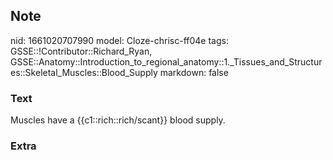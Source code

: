 ## Note
nid: 1661020707990
model: Cloze-chrisc-ff04e
tags: GSSE::!Contributor::Richard_Ryan, GSSE::Anatomy::Introduction_to_regional_anatomy::1._Tissues_and_Structures::Skeletal_Muscles::Blood_Supply
markdown: false

### Text
<div class='toggle'>
  Muscles have a {{c1::rich::rich/scant}} blood supply.
</div>

### Extra


